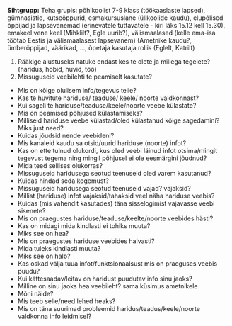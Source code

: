 **Sihtgrupp:** Teha grupis: põhikoolist 7-9 klass (töökaaslaste lapsed), gümnasistid, kutseõppurid, esmakursuslane (ülikoolide kaudu), elupõlised õppijad ja lapsevanemad (erinevatele tuttavatele - kiri läks 15.12 kell 15.30), emakeel vene keel (Mihklilt?, Egle uurib?), välismaalased (kelle ema-isa töötab Eestis ja välismaalasest lapsevanem) (Ametnike kaudu?, ümberõppijad, väärikad, ..., õpetaja kasutaja rollis (Eglelt, Katrilt)

1. Rääkige alustuseks natuke endast kes te olete ja millega tegelete? (haridus, hobid, huvid, töö)
2. Missuguseid veebilehti te peamiselt kasutate?
 * Mis on kõige olulisem info/tegevus teile?
 * Kas te huvitute hariduse/ teaduse/ keele/ noorte valdkonnast?
 * Kui sageli te hariduse/teaduse/keele/noorte veebe külastate?
 * Mis on peamised põhjused külastamiseks?
 * Milliseid hariduse veebe külastad/oled külastanud kõige sagedamini? Miks just need?
 * Kuidas jõudsid nende veebideni?
 * Mis kanaleid kaudu sa otsid/uurid hariduse (noorte) infot?
 * Kas on ette tulnud olukordi, kus oled veebi läinud infot otsima/mingit tegevust tegema ning mingil põhjusel ei ole eesmärgini jõudnud?
 * Mida teed sellises olukorras?
 * Missuguseid haridusega seotud teenuseid oled varem kasutanud?
 * Kuidas hindad seda kogemust?
 * Missuguseid haridusega seotud teenuseid vajad? vajaksid?
 * Millist (hariduse) infot vajaksid/tahaksid veel näha hariduse veebis?
 * Kuidas (mis vahendit kasutades) täna sisselogimist vajavasse veebi sisenete?
 * Mis on praegustes hariduse/teaduse/keelte/noorte veebides hästi?
 * Kas on midagi mida kindlasti ei tohiks muuta?
 * Miks see on hea?
 * Mis on praegustes hariduse veebides halvasti?
 * Mida tuleks kindlasti muuta?
 * Miks see on halb?
 * Kas oskad välja tuua infot/funktsionaalsust mis on praeguses veebis puudu?
 * Kui kättesaadav/leitav on haridust puudutav info sinu jaoks?
 * Milline on sinu jaoks hea veebileht? sama küsimus ametnikele
 * Mõni näide?
 * Mis teeb selle/need lehed heaks?
 * Mis on täna suurimad probleemid haridus/teadus/keele/noorte valdkonna info leidmisel?
